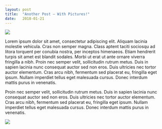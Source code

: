 ```yaml
---
layout: post
title:  "Another Post — With Pictures!"
date:   2018-01-21
---
```


![](https://images.pexels.com/photos/813713/pexels-photo-813713.jpeg?w=1260&h=750&auto=compress&cs=tinysrgb)

Lorem ipsum dolor sit amet, consectetur adipiscing elit. Aliquam lacinia molestie vehicula. Cras non semper magna. Class aptent taciti sociosqu ad litora torquent per conubia nostra, per inceptos himenaeos. Etiam hendrerit turpis sit amet est blandit sodales. Morbi ut erat ut ante ornare viverra fringilla a nibh. Proin nec semper velit, sollicitudin rutrum metus. Duis in sapien lacinia nunc consequat auctor sed non eros. Duis ultricies nec tortor auctor elementum. Cras arcu nibh, fermentum sed placerat eu, fringilla eget ipsum. Nullam imperdiet tellus eget malesuada cursus. Donec interdum mattis purus in venenatis.

Proin nec semper velit, sollicitudin rutrum metus. Duis in sapien lacinia nunc consequat auctor sed non eros. Duis ultricies nec tortor auctor elementum. Cras arcu nibh, fermentum sed placerat eu, fringilla eget ipsum. Nullam imperdiet tellus eget malesuada cursus. Donec interdum mattis purus in venenatis.

![](https://images.pexels.com/photos/693018/pexels-photo-693018.jpeg?w=1260&h=750&auto=compress&cs=tinysrgb)
